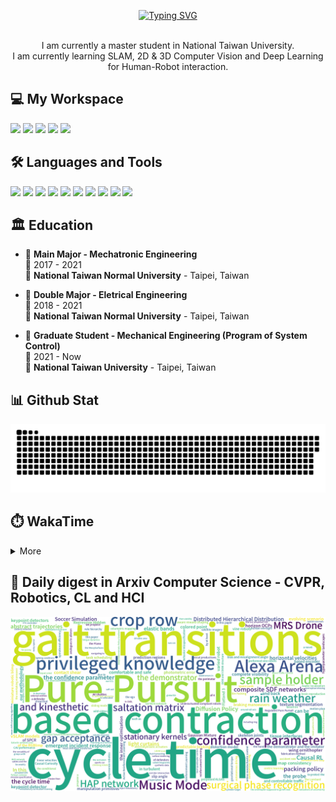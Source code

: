 <p align="center">
  <a href="https://git.io/typing-svg"><img src="https://readme-typing-svg.demolab.com?font=Fira+Code&size=50&pause=1000&color=040C10&center=true&vCenter=true&width=600&height=100&lines=Hi+%F0%9F%91%8B%2C+I'm+Offliner;Nice+to+meet+you!" alt="Typing SVG"/></a>
</p>

<p align='center'>
  <br>I am currently a master student in National Taiwan University.</br>
  I am currently learning SLAM, 2D & 3D Computer Vision and Deep Learning for Human-Robot interaction.
</p>

<h2 align="left">💻 My Workspace</h2>
<p align='left'>
  <img src="https://img.shields.io/badge/windows%2011-%230078D6.svg?&style=for-the-badge&logo=windows&logoColor=white" />
  <img src="https://img.shields.io/badge/Ubuntu%2020.04-E95420.svg?style=for-the-badge&logo=ubuntu&logoColor=white" />
  <img src="https://img.shields.io/badge/intel-core%20i5%2012th-%230071C5.svg?&style=for-the-badge&logo=intel&logoColor=white" />
  <img src="https://img.shields.io/badge/RAM-16GB-%230071C5.svg?&style=for-the-badge&logoColor=white" />
  <img src="https://img.shields.io/badge/nvidia-gtx%203050-%2376B900.svg?&style=for-the-badge&logo=nvidia&logoColor=white" />
</p>

<h2 align="left">🛠️ Languages and Tools</h2>
<p align='left'>
  <img src="https://img.shields.io/badge/C-00599C?style=for-the-badge&logo=c&logoColor=white" />
  <img src="https://img.shields.io/badge/C%2B%2B-00599C?style=for-the-badge&logo=c%2B%2B&logoColor=white" />
  <img src="https://img.shields.io/badge/Python-FFD43B?style=for-the-badge&logo=python&logoColor=blue" />
  <img src="https://img.shields.io/badge/PyTorch-EE4C2C?style=for-the-badge&logo=PyTorch&logoColor=white" />
  <img src="https://img.shields.io/badge/PyTorch Lightning-792EE5?style=for-the-badge&logo=PyTorch Lightning&logoColor=white" />
  <img src="https://img.shields.io/badge/TensorFlow-FF6F00?style=for-the-badge&logo=TensorFlow&logoColor=white" />
  <img src="https://img.shields.io/badge/Keras-D00000?style=for-the-badge&logo=Keras&logoColor=white" />
  <img src="https://img.shields.io/badge/Docker-2CA5E0?style=for-the-badge&logo=docker&logoColor=white" />
  <img src="https://img.shields.io/badge/GIT-E44C30?style=for-the-badge&logo=git&logoColor=white" />
  <img src="https://img.shields.io/badge/Qt-41CD52?style=for-the-badge&logo=qt&logoColor=white" />  
</p>

## 🏛️ Education
- 📖 **Main Major - Mechatronic Engineering**\
📆 2017 - 2021\
📍 **National Taiwan Normal University** - Taipei, Taiwan

- 📖 **Double Major - Eletrical Engineering**\
📆 2018 - 2021\
📍 **National Taiwan Normal University** - Taipei, Taiwan

- 📖 **Graduate Student - Mechanical Engineering (Program of System Control)**\
📆 2021 - Now\
📍 **National Taiwan University** - Taipei, Taiwan

<h2 align="left">📊 Github Stat</h2>

![GitHub Snake Light](https://github.com/Offliners/Offliners/blob/output/github-contribution-grid-snake.svg)

<!-- ![](./profile-3d-contrib/profile-season-animate.svg) -->

<h2 align="left">⏱️ WakaTime</h2>

<details>
<summary>More</summary>

<!--START_SECTION:waka-->
![Code Time](http://img.shields.io/badge/Code%20Time-682%20hrs%205%20mins-blue)

![Profile Views](http://img.shields.io/badge/Profile%20Views-23-blue)

**🐱 My GitHub Data** 

> 📦 6.3 MB Used in GitHub's Storage 
 > 
> 🏆 689 Contributions in the Year 2023
 > 
> 🚫 Not Opted to Hire
 > 
> 📜 44 Public Repositories 
 > 
> 🔑 29 Private Repositories 
 > 
📊 **This Week I Spent My Time On** 

```text
🕑︎ Time Zone: Asia/Taipei

💬 Programming Languages: 
C++                      3 hrs 29 mins       █████████░░░░░░░░░░░░░░░░   35.82 % 
Other                    2 hrs 11 mins       ██████░░░░░░░░░░░░░░░░░░░   22.39 % 
Python                   1 hr 38 mins        ████░░░░░░░░░░░░░░░░░░░░░   16.76 % 
YAML                     57 mins             ██░░░░░░░░░░░░░░░░░░░░░░░   09.73 % 
C                        40 mins             ██░░░░░░░░░░░░░░░░░░░░░░░   06.89 % 

🔥 Editors: 
VS Code                  9 hrs 46 mins       █████████████████████████   100.00 % 

🐱‍💻 Projects: 
dashgo                   9 hrs 4 mins        ███████████████████████░░   92.86 % 
RobotLab-Cpp-Training-20222 mins             █░░░░░░░░░░░░░░░░░░░░░░░░   03.88 % 
LS-LIDAR-C16ROS          9 mins              ░░░░░░░░░░░░░░░░░░░░░░░░░   01.67 % 
human_robot_interaction  4 mins              ░░░░░░░░░░░░░░░░░░░░░░░░░   00.71 % 
lslidar_ros              4 mins              ░░░░░░░░░░░░░░░░░░░░░░░░░   00.70 % 

💻 Operating System: 
Linux                    9 hrs 46 mins       █████████████████████████   100.00 % 
```

**I Mostly Code in Python** 

```text
Python                   28 repos            ██████████░░░░░░░░░░░░░░░   38.36 % 
C++                      24 repos            ████████░░░░░░░░░░░░░░░░░   32.88 % 
C                        8 repos             ███░░░░░░░░░░░░░░░░░░░░░░   10.96 % 
Jupyter Notebook         6 repos             ██░░░░░░░░░░░░░░░░░░░░░░░   08.22 % 
HTML                     1 repo              ░░░░░░░░░░░░░░░░░░░░░░░░░   01.37 % 
```




 Last Updated on 06/07/2023 18:36:28 UTC
<!--END_SECTION:waka-->

</details>

## 📃 Daily digest in Arxiv Computer Science - CVPR, Robotics, CL and HCI
<img src="https://github.com/Offliners/Offliners/blob/word-cloud/wordcloud/wordcloud.png" alt="Word Cloud">

